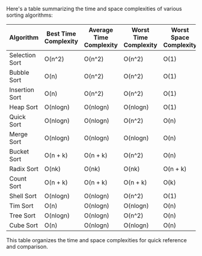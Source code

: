 Here's a table summarizing the time and space complexities of various sorting algorithms:

| Algorithm      | Best Time Complexity | Average Time Complexity | Worst Time Complexity | Worst Space Complexity |
|----------------|----------------------|-------------------------|-----------------------|------------------------|
| Selection Sort | O(n^2)           | O(n^2)              | O(n^2)            | O(1)               |
| Bubble Sort    | O(n)             | O(n^2)              | O(n^2)            | O(1)               |
| Insertion Sort | O(n)             | O(n^2)              | O(n^2)            | O(1)               |
| Heap Sort      | O(nlogn)      | O(nlogn)         | O(nlogn)       | O(1)               |
| Quick Sort     | O(nlogn)      | O(nlogn)         | O(n^2)            | O(n)               |
| Merge Sort     | O(nlogn)      | O(nlogn)         | O(nlogn)       | O(n)               |
| Bucket Sort    | O(n + k)         | O(n + k)            | O(n^2)            | O(n)               |
| Radix Sort     | O(nk)            | O(nk)               | O(nk)             | O(n + k)           |
| Count Sort     | O(n + k)         | O(n + k)            | O(n + k)          | O(k)               |
| Shell Sort     | O(nlogn)      | O(nlogn)         | O(n^2)            | O(1)               |
| Tim Sort       | O(n)             | O(nlogn)         | O(nlogn)       | O(n)               |
| Tree Sort      | O(nlogn)      | O(nlogn)         | O(n^2)            | O(n)               |
| Cube Sort      | O(n)             | O(nlogn)         | O(nlogn)       | O(n)               |

This table organizes the time and space complexities for quick reference and comparison.